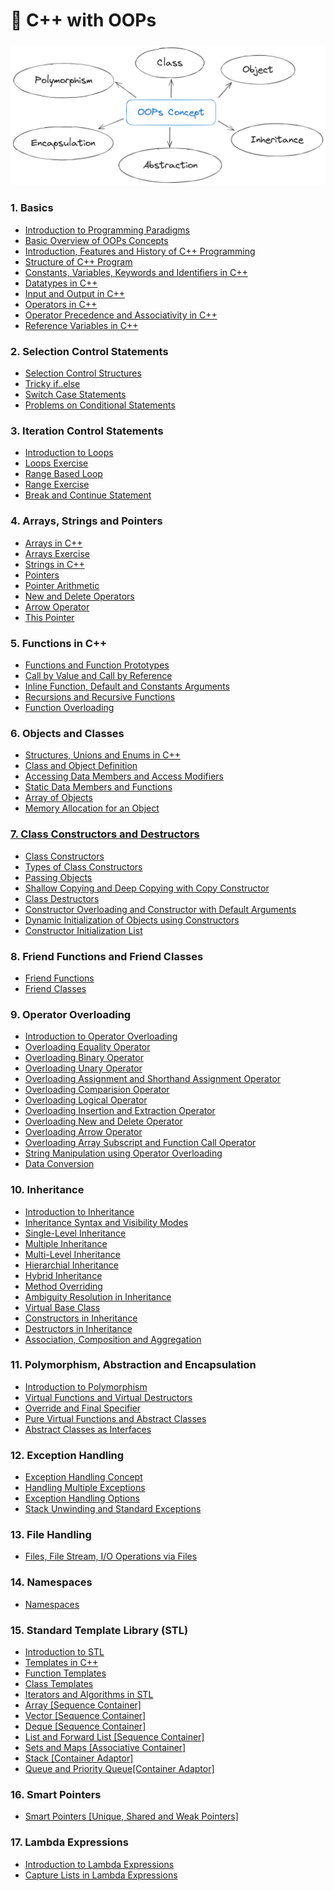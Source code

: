 # 🎯 C++ with OOPs

### <img src="oops.png">

### 1. Basics

- <a href="https://github.com/ashish-shr/100-Days-of-CPP-Programming/tree/main/Day_01_Introduction_to_Programming_Paradigm">Introduction to Programming Paradigms</a>
- <a href="https://github.com/ashish-shr/100-Days-of-CPP-Programming/tree/main/Day_02_Basic_overview_of_OOPs_concepts">Basic Overview of OOPs Concepts</a>
- <a href="https://github.com/ashish-shr/100-Days-of-CPP-Programming/tree/main/Day_03_Introduction_Features_History_of_C%2B%2B">Introduction, Features and History of C++ Programming</a>
- <a href="https://github.com/ashish-shr/100-Days-of-CPP-Programming/tree/main/Day_04_Structure_of_C%2B%2B_Program">Structure of C++ Program</a>
- <a href="https://github.com/ashish-shr/100-Days-of-CPP-Programming/tree/main/Day_05_Constants_Variables_Keywords_Indentifiers">Constants, Variables, Keywords and Identifiers in C++</a>
- <a href="https://github.com/ashish-shr/100-Days-of-CPP-Programming/tree/main/Day_06_Datatypes_in_C%2B%2B">Datatypes in C++</a>
- <a href="https://github.com/ashish-shr/100-Days-of-CPP-Programming/tree/main/Day_07_Input_Output_in_C%2B%2B">Input and Output in C++</a>
- <a href="https://github.com/ashish-shr/100-Days-of-CPP-Programming/tree/main/Day_08_Operators_in_C%2B%2B">Operators in C++</a>
- <a href="https://github.com/ashish-shr/100-Days-of-CPP-Programming/tree/main/Day_09_Operators_Precendence_and_Associativity">Operator Precedence and Associativity in C++</a>
- <a href="https://github.com/ashish-shr/100-Days-of-CPP-Programming/tree/main/Day_42_Reference_variables">Reference Variables in C++</a>

### 2. Selection Control Statements

- <a href="https://github.com/ashish-shr/100-Days-of-CPP-Programming/tree/main/Day_10_Selection_Control_Structures">Selection Control Structures</a>
- <a href="https://github.com/ashish-shr/100-Days-of-CPP-Programming/tree/main/Day_11_Tricky_if_else">Tricky if..else</a>
- <a href="https://github.com/ashish-shr/100-Days-of-CPP-Programming/tree/main/Day_12_Switch_Case_Statement">Switch Case Statements</a>
- <a href="https://github.com/ashish-shr/100-Days-of-CPP-Programming/tree/main/Day_13_Problems_on_Conditional_Statements">Problems on Conditional Statements</a>

### 3. Iteration Control Statements

- <a href="https://github.com/ashish-shr/100-Days-of-CPP-Programming/tree/main/Day_14_Introduction_to_Loops">Introduction to Loops</a>
- <a href="https://github.com/ashish-shr/100-Days-of-CPP-Programming/tree/main/Day_15_Loops_Exercise">Loops Exercise</a>
- <a href="https://github.com/ashish-shr/100-Days-of-CPP-Programming/tree/main/Day_16_Range_based_for_loop">Range Based Loop</a>
- <a href="https://github.com/ashish-shr/100-Days-of-CPP-Programming/tree/main/Day_17_Range_Exercise">Range Exercise</a>
- <a href="https://github.com/ashish-shr/100-Days-of-CPP-Programming/tree/main/Day_18_Break_and_Continue">Break and Continue Statement</a>

### 4. Arrays, Strings and Pointers

- <a href="https://github.com/ashish-shr/100-Days-of-CPP-Programming/tree/main/Day_19_Arrays">Arrays in C++</a>
- <a href="https://github.com/ashish-shr/100-Days-of-CPP-Programming/tree/main/Day_20_Array_Exercise">Arrays Exercise</a>
- <a href="https://github.com/ashish-shr/100-Days-of-CPP-Programming/tree/main/Day_78_C%2B%2B_Strings">Strings in C++</a>
- <a href="https://github.com/ashish-shr/100-Days-of-CPP-Programming/tree/main/Day_21_Pointers">Pointers</a>
- <a href="https://github.com/ashish-shr/100-Days-of-CPP-Programming/tree/main/Day_22_Pointer_Arithmetic">Pointer Arithmetic</a>
- <a href="https://github.com/ashish-shr/100-Days-of-CPP-Programming/tree/main/Day_51_New_and_Delete_Operators">New and Delete Operators</a>
- <a href="https://github.com/ashish-shr/100-Days-of-CPP-Programming/tree/main/Day_52_Arrow_Operator">Arrow Operator</a>
- <a href="https://github.com/ashish-shr/100-Days-of-CPP-Programming/tree/main/Day_53_This_Pointer">This Pointer</a>

### 5. Functions in C++

- <a href="https://github.com/ashish-shr/100-Days-of-CPP-Programming/tree/main/Day_24_Functions_and_Function_Prototypes">Functions and Function Prototypes</a>
- <a href="https://github.com/ashish-shr/100-Days-of-CPP-Programming/tree/main/Day_25_Call_by_Value_and_Reference">Call by Value and Call by Reference</a>
- <a href="https://github.com/ashish-shr/100-Days-of-CPP-Programming/tree/main/Day_26_Inline_Functions_Default_and_Constant_Arguments">Inline Function, Default and Constants Arguments</a>
- <a href="https://github.com/ashish-shr/100-Days-of-CPP-Programming/tree/main/Day_27_Recursions_and_Recursive_Functions">Recursions and Recursive Functions</a>
- <a href="https://github.com/ashish-shr/100-Days-of-CPP-Programming/tree/main/Day_28_Function_Overloading">Function Overloading</a>

### 6. Objects and Classes

- <a href="https://github.com/ashish-shr/100-Days-of-CPP-Programming/tree/main/Day_23_Structures_Unions_Enums">Structures, Unions and Enums in C++</a>
- <a href="https://github.com/ashish-shr/100-Days-of-CPP-Programming/tree/main/Day_29_Class_and_Object_Definition">Class and Object Definition</a>
- <a href="https://github.com/ashish-shr/100-Days-of-CPP-Programming/tree/main/Day_30_Accessing_Data_Members_Access_Modifiers">Accessing Data Members and Access Modifiers</a>
- <a href="https://github.com/ashish-shr/100-Days-of-CPP-Programming/tree/main/Day_34_Static_Data_Members_and_Functions">Static Data Members and Functions</a>
- <a href="https://github.com/ashish-shr/100-Days-of-CPP-Programming/tree/main/Day_41_Array_of_objects">Array of Objects</a>
- <a href="https://github.com/ashish-shr/100-Days-of-CPP-Programming/tree/main/Day_35_Memory_allocation_for_an_object">Memory Allocation for an Object

### 7. Class Constructors and Destructors

- <a href="https://github.com/ashish-shr/100-Days-of-CPP-Programming/tree/main/Day_31_Class_Constructors">Class Constructors</a>
- <a href="https://github.com/ashish-shr/100-Days-of-CPP-Programming/tree/main/Day_32_Types_of_Class_Constructors">Types of Class Constructors</a>
- <a href="https://github.com/ashish-shr/100-Days-of-CPP-Programming/tree/main/Day_36_Passing_Objects">Passing Objects</a>
- <a href="https://github.com/ashish-shr/100-Days-of-CPP-Programming/tree/main/Day_77_Shallow_Copying_and_Deep_Copying_with_Copy_Constructor">Shallow Copying and Deep Copying with Copy Constructor</a>
- <a href="https://github.com/ashish-shr/100-Days-of-CPP-Programming/tree/main/Day_33_Destructors">Class Destructors</a>
- <a href="https://github.com/ashish-shr/100-Days-of-CPP-Programming/tree/main/Day_37_Constructor_Overloading_and_Constructor_with_Default_arguments">Constructor Overloading and Constructor with Default Arguments</a>
- <a href="https://github.com/ashish-shr/100-Days-of-CPP-Programming/tree/main/Day_38_Dynamic_Initialization_of_Objects_using_Constructors">Dynamic Initialization of Objects using Constructors</a>
- <a href="https://github.com/ashish-shr/100-Days-of-CPP-Programming/tree/main/Day_76_Constructor_Initialization_List">Constructor Initialization List</a>

### 8. Friend Functions and Friend Classes

- <a href="https://github.com/ashish-shr/100-Days-of-CPP-Programming/tree/main/Day_39_Friend_Functions">Friend Functions</a>
- <a href="https://github.com/ashish-shr/100-Days-of-CPP-Programming/tree/main/Day_40_Friend_Classes">Friend Classes</a>

### 9. Operator Overloading

- <a href="https://github.com/ashish-shr/100-Days-of-CPP-Programming/tree/main/Day_43_Operator_Overloading">Introduction to Operator Overloading</a>
- <a href="https://github.com/ashish-shr/100-Days-of-CPP-Programming/tree/main/Day_44_Overloading_Equality_Operator">Overloading Equality Operator</a>
- <a href="https://github.com/ashish-shr/100-Days-of-CPP-Programming/tree/main/Day_45_Overloading_Binary_Operator">Overloading Binary Operator</a>
- <a href="https://github.com/ashish-shr/100-Days-of-CPP-Programming/tree/main/Day_46_Overloading_Unary_Operators">Overloading Unary Operator</a>
- <a href="https://github.com/ashish-shr/100-Days-of-CPP-Programming/tree/main/Day_47_Overloading_Assignment_and_Shorthand_Assignment_Operators">Overloading Assignment and Shorthand Assignment Operator</a>
- <a href="https://github.com/ashish-shr/100-Days-of-CPP-Programming/tree/main/Day_48_Overloading_Comparison_Operators">Overloading Comparision Operator</a>
- <a href="https://github.com/ashish-shr/100-Days-of-CPP-Programming/tree/main/Day_49_Overloading_Logical_Operators">Overloading Logical Operator</a>
- <a href="https://github.com/ashish-shr/100-Days-of-CPP-Programming/tree/main/Day_50_Overloading_Insertion_and_Extraction_Operators">Overloading Insertion and Extraction Operator</a>
- <a href="https://github.com/ashish-shr/100-Days-of-CPP-Programming/tree/main/Day_54_Overloading_new_and_delete_Operators">Overloading New and Delete Operator</a>
- <a href="https://github.com/ashish-shr/100-Days-of-CPP-Programming/tree/main/Day_55_Overloading_Arrow_Operator">Overloading Arrow Operator</a>
- <a href="https://github.com/ashish-shr/100-Days-of-CPP-Programming/tree/main/Day_56_Overloading_Array_subscript_and_Function_call_operator">Overloading Array Subscript and Function Call Operator</a>
- <a href="https://github.com/ashish-shr/100-Days-of-CPP-Programming/tree/main/Day_57_String_Manipulation_using_Operator_Overloading">String Manipulation using Operator Overloading</a>
- <a href="https://github.com/ashish-shr/100-Days-of-CPP-Programming/tree/main/Day_58_Data_Conversion">Data Conversion</a>

### 10. Inheritance

- <a href="https://github.com/ashish-shr/100-Days-of-CPP-Programming/tree/main/Day_59_Introduction_to_Inheritance">Introduction to Inheritance</a>
- <a href="https://github.com/ashish-shr/100-Days-of-CPP-Programming/tree/main/Day_60_Inheritance_Syntax_and_Visibility_Modes">Inheritance Syntax and Visibility Modes</a>
- <a href="https://github.com/ashish-shr/100-Days-of-CPP-Programming/tree/main/Day_61_Single_Level_Inheritance">Single-Level Inheritance</a>
- <a href="https://github.com/ashish-shr/100-Days-of-CPP-Programming/tree/main/Day_62_Multiple_inheritance">Multiple Inheritance</a>
- <a href="https://github.com/ashish-shr/100-Days-of-CPP-Programming/tree/main/Day_63_Multilevel_Inheritance">Multi-Level Inheritance</a>
- <a href="https://github.com/ashish-shr/100-Days-of-CPP-Programming/tree/main/Day_64_Hierarchial_Inheritance">Hierarchial Inheritance</a>
- <a href="https://github.com/ashish-shr/100-Days-of-CPP-Programming/tree/main/Day_65_Hybrid_Inheritance">Hybrid Inheritance</a>
- <a href="https://github.com/ashish-shr/100-Days-of-CPP-Programming/tree/main/Day_66_Method_Overriding">Method Overriding</a>
- <a href="https://github.com/ashish-shr/100-Days-of-CPP-Programming/tree/main/Day_67_Ambiguity_Resolution_in_Inheritance">Ambiguity Resolution in Inheritance</a>
- <a href="https://github.com/ashish-shr/100-Days-of-CPP-Programming/tree/main/Day_68_Virtual_Base_Class">Virtual Base Class</a>
- <a href="https://github.com/ashish-shr/100-Days-of-CPP-Programming/tree/main/Day_69_Constructors_in_Inheritance">Constructors in Inheritance</a>
- <a href="https://github.com/ashish-shr/100-Days-of-CPP-Programming/tree/main/Day_70_Destructors_in_Inheritance">Destructors in Inheritance</a>
- <a href="https://github.com/ashish-shr/100-Days-of-CPP-Programming/tree/main/Day_89_Association_Composition_Aggregation">Association, Composition and Aggregation</a>

### 11. Polymorphism, Abstraction and Encapsulation

- <a href="https://github.com/ashish-shr/100-Days-of-CPP-Programming/tree/main/Day_71_Polymorphism">Introduction to Polymorphism</a>
- <a href="https://github.com/ashish-shr/100-Days-of-CPP-Programming/tree/main/Day_72_Virtual_Functions_and_Virtual_Destructors">Virtual Functions and Virtual Destructors</a>
- <a href="https://github.com/ashish-shr/100-Days-of-CPP-Programming/tree/main/Day_73_Override_and_Final_Specifier">Override and Final Specifier</a>
- <a href="https://github.com/ashish-shr/100-Days-of-CPP-Programming/tree/main/Day_74_Pure_Virtual_Functions_and_Abstract_Classes">Pure Virtual Functions and Abstract Classes</a>
- <a href="https://github.com/ashish-shr/100-Days-of-CPP-Programming/tree/main/Day_75_Abstract_Classes_as_Interfaces">Abstract Classes as Interfaces</a>

### 12. Exception Handling

- <a href="https://github.com/ashish-shr/100-Days-of-CPP-Programming/tree/main/Day_83_Exception_Handling_Concept">Exception Handling Concept</a>
- <a href="https://github.com/ashish-shr/100-Days-of-CPP-Programming/tree/main/Day_84_Handling_Multiple_Exceptions">Handling Multiple Exceptions</a>
- <a href="https://github.com/ashish-shr/100-Days-of-CPP-Programming/tree/main/Day_85_Exception_Handling_Options">Exception Handling Options</a>
- <a href="https://github.com/ashish-shr/100-Days-of-CPP-Programming/tree/main/Day_86_Stack_Unwinding_and_Standard_Exceptions">Stack Unwinding and Standard Exceptions</a>

### 13. File Handling

- <a href="https://github.com/ashish-shr/100-Days-of-CPP-Programming/tree/main/Day_87_Files">Files, File Stream, I/O Operations via Files</a>

### 14. Namespaces

- <a href="https://github.com/ashish-shr/100-Days-of-CPP-Programming/tree/main/Day_88_Namespace">Namespaces</a>

### 15. Standard Template Library (STL)

- <a href="https://github.com/ashish-shr/100-Days-of-CPP-Programming/tree/main/Day_90_Introduction_to_STL">Introduction to STL</a>
- <a href="https://github.com/ashish-shr/100-Days-of-CPP-Programming/tree/main/Day_91_Templates">Templates in C++</a>
- <a href="https://github.com/ashish-shr/100-Days-of-CPP-Programming/tree/main/Day_92_Function_Templates">Function Templates</a>
- <a href="https://github.com/ashish-shr/100-Days-of-CPP-Programming/tree/main/Day_93_Class_Templates">Class Templates</a>
- <a href="https://github.com/ashish-shr/100-Days-of-CPP-Programming/tree/main/Day_94_STL_Iterators_and_Algorithms">Iterators and Algorithms in STL</a>
- <a href="https://github.com/ashish-shr/100-Days-of-CPP-Programming/tree/main/Day_95_Array_Sequence_Container">Array [Sequence Container]</a>
- <a href="https://github.com/ashish-shr/100-Days-of-CPP-Programming/tree/main/Day_79_Vectors">Vector [Sequence Container]</a>
- <a href="https://github.com/ashish-shr/100-Days-of-CPP-Programming/tree/main/Day_96_Deque_Sequence_Container">Deque [Sequence Container]</a>
- <a href="https://github.com/ashish-shr/100-Days-of-CPP-Programming/tree/main/Day_97_List_and_Forward_List">List and Forward List [Sequence Container]</a>
- <a href="https://github.com/ashish-shr/100-Days-of-CPP-Programming/tree/main/Day_98_Sets_and_Maps">Sets and Maps [Associative Container]</a>
- <a href="https://github.com/ashish-shr/100-Days-of-CPP-Programming/tree/main/Day_99_Stack">Stack [Container Adaptor]</a>
- <a href="https://github.com/ashish-shr/100-Days-of-CPP-Programming/tree/main/Day_Hundred_100_Queue_and_Priority_Queue_100">Queue and Priority Queue[Container Adaptor]</a>

### 16. Smart Pointers

- <a href="https://github.com/ashish-shr/100-Days-of-CPP-Programming/tree/main/Day_80_Smart_Pointers">Smart Pointers [Unique, Shared and Weak Pointers]</a>

### 17. Lambda Expressions

- <a href="https://github.com/ashish-shr/100-Days-of-CPP-Programming/tree/main/Day_81_Lambda_Expressions">Introduction to Lambda Expressions</a>
- <a href="https://github.com/ashish-shr/100-Days-of-CPP-Programming/tree/main/Day_82_Capture_Lists_in_Lambda_Expressions">Capture Lists in Lambda Expressions</a>
